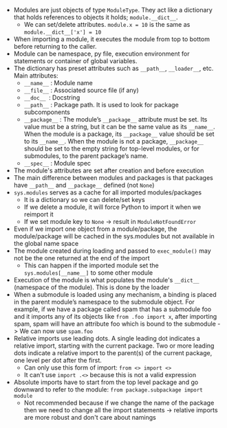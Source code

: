 - Modules are just objects of type `ModuleType`. They act like a dictionary that holds references to objects it holds; `module.__dict__`.
    - We can set/delete attributes. `module.x = 10` is the same as `module.__dict__['x'] = 10`
- When importing a module, it executes the module from top to bottom before returning to the caller.
- Module can be namespace, py file, execution environment for statements or container of global variables.
- The dictionary has preset attributes such as `__path__`, `__loader__`, etc. Main attributes:
    - `__name__` : Module name
    - `__file__` : Associated source file (if any)
    - `__doc__ `: Docstring
    - `__path__` : Package path. It is used to look for package subcomponents
    - `__package__` : The module’s `__package__` attribute must be set. Its value must be a string, but it can be the same value as its `__name__`. When the module is a package, its `__package__` value should be set to its `__name__`. When the module is not a package, `__package__` should be set to the empty string for top-level modules, or for submodules, to the parent package’s name.
    - `__spec__` : Module spec
- The module's attributes are set after creation and before execution
- The main difference between modules and packages is that packages have `__path__` and `__package__` defined (not `None`)
- `sys.modules` serves as a cache for all imported modules/packages
    - It is a dictionary so we can delete/set keys
    - If we delete a module, it will force Python to import it when we reimport it
    - If we set module key to `None` -> result in `ModuleNotFoundError`
- Even if we import one object from a module/package, the module/package will be cached in the sys.modules but not available in the global name space
- The module created during loading and passed to `exec_module()` may not be the one returned at the end of the import
    - This can happen if the imported module set the `sys.modules[__name__]` to some other module
- Execution of the module is what populates the module's `__dict__` (namespace of the module). This is done by the loader
- When a submodule is loaded using any mechanism, a binding is placed in the parent module’s namespace to the submodule object. For example, if we have a package called spam that has a submodule foo and it imports any of its objects like `from .foo import x`, after importing spam, spam will have an attribute foo which is bound to the submodule -> We can now use `spam.foo`
- Relative imports use leading dots. A single leading dot indicates a relative import, starting with the current package. Two or more leading dots indicate a relative import to the parent(s) of the current package, one level per dot after the first.
    - Can only use this form of import: `from <> import <>`
    - It can't use `import .<>` because this is not a valid expression
- Absolute imports have to start from the top level package and go downward to refer to the module:
`from package.subpackage import module`
    - Not recommended because if we change the name of the package then we need to change all the import statements -> relative imports are more robust and don't care about namings
